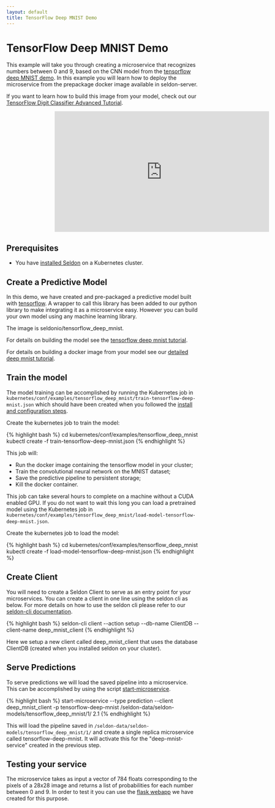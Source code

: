 ```yaml
---
layout: default
title: TensorFlow Deep MNIST Demo
---
```


# TensorFlow Deep MNIST Demo

This example will take you through creating a microservice that recognizes numbers between 0 and 9, based on the CNN model from the [tensorflow deep MNIST demo](https://www.tensorflow.org/versions/r0.10/tutorials/mnist/pros/index.html). In this example you will learn how to deploy the microservice from the prepackage docker image available in seldon-server. 

If you want to learn how to build this image from your model, check out our [TensorFlow Digit Classifier Advanced Tutorial](tensorflow-deep-mnist-example.html).

<p style="margin:auto; width:50%;">
<iframe width="560" height="315" src="https://www.youtube.com/embed/T4Y5mS75z9I" frameborder="0" allowfullscreen></iframe>
</p>

## Prerequisites

 * You have [installed Seldon](install.html) on a Kubernetes cluster.

## Create a Predictive Model

In this demo, we have created and pre-packaged a predictive model built with [tensorflow](https://www.tensorflow.org/). A wrapper to call this library has been added to our python library to make integrating it as a microservice easy. However you can build your own model using any machine learning library.

The image is seldonio/tensorflow_deep_mnist.

For details on building the model see the [tensorflow deep mnist tutorial](https://www.tensorflow.org/versions/r0.10/tutorials/mnist/pros/index.html).

For details on building a docker image from your model see our [detailed deep mnist tutorial](tensorflow-deep-mnist-example.html).


## Train the model

The model training can be accomplished by running the Kubernetes job in ```kubernetes/conf/examples/tensorflow_deep_mnist/train-tensorflow-deep-mnist.json``` which should have been created when you followed the [install and configuration steps](install.html).

Create the kubernetes job to train the model:

{% highlight bash %}
cd kubernetes/conf/examples/tensorflow_deep_mnist
kubectl create -f train-tensorflow-deep-mnist.json
{% endhighlight %}

This job will:

 * Run the docker image containing the tensorflow model in your cluster;
 * Train the convolutional neural network on the MNIST dataset; 
 * Save the predictive pipeline to persistent storage;
 * Kill the docker container.

This job can take several hours to complete on a machine without a CUDA enabled GPU. If you do not want to wait this long you can load a pretrained model using the Kubernetes job in ```kubernetes/conf/examples/tensorflow_deep_mnist/load-model-tensorflow-deep-mnist.json```.

Create the kubernetes job to load the model:

{% highlight bash %}
cd kubernetes/conf/examples/tensorflow_deep_mnist
kubectl create -f load-model-tensorflow-deep-mnist.json
{% endhighlight %}

## Create Client

You will need to create a Seldon Client to serve as an entry point for your microservices. You can create a client in one line using the seldon cli as below. For more details on how to use the seldon cli please refer to our [seldon-cli documentation](seldon-cli.html).

{% highlight bash %}
seldon-cli client --action setup --db-name ClientDB --client-name deep_mnist_client
{% endhighlight %}

Here we setup a new client called deep_mnist_client that uses the database ClientDB (created when you installed seldon on your cluster).

## Serve Predictions

To serve predictions we will load the saved pipeline into a microservice. This can be accomplished by using the script [start-microservice](scripts.html/#start-microservice).

{% highlight bash %}
start-microservice --type prediction --client deep_mnist_client -p tensorflow-deep-mnist /seldon-data/seldon-models/tensorflow_deep_mnist/1/ 2.1
{% endhighlight %}

This will load the pipeline saved in ```/seldon-data/seldon-models/tensorflow_deep_mnist/1/``` and create a single replica microservice called tensorflow-deep-mnist. It will activate this for the "deep-mnist-service" created in the previous step.

## Testing your service

The microservice takes as input a vector of 784 floats corresponding to the pixels of a 28x28 image and returns a list of probabilities for each number between 0 and 9. In order to test it you can use the [flask webapp](tensorflow-deep-mnist-webapp.html) we have created for this purpose.


